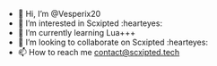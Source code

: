 - 👋 Hi, I’m @Vesperix20
- 👀 I’m interested in Scxipted :hearteyes:
- 🌱 I’m currently learning Lua+++
- 💞️ I’m looking to collaborate on Scxipted :hearteyes:
- 📫 How to reach me contact@scxipted.tech
